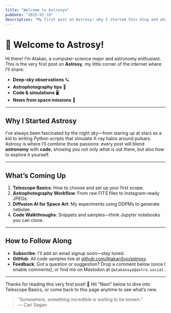 ```yaml
---
title: "Welcome to Astrosyo"
pubDate: "2025-07-19"
description: "My first post on Astrosy: why I started this blog and what to expect."
---
```


# 🚀 Welcome to Astrosy!

Hi there! I’m Atakan, a computer-science major and astronomy enthusiast. This is the very first post on **Astrosy**, my little corner of the internet where I’ll share:

- **Deep-sky observations** 🪐  
- **Astrophotography tips** 📸  
- **Code & simulations** 🖥️  
- **News from space missions** 🚀  

---

## Why I Started Astrosy

I’ve always been fascinated by the night sky—from staring up at stars as a kid to writing Python scripts that simulate X-ray halos around pulsars. Astrosy is where I’ll combine those passions: every post will blend **astronomy** with **code**, showing you not only _what_ is out there, but also _how_ to explore it yourself.

---

## What’s Coming Up

1. **Telescope Basics**: How to choose and set up your first scope.  
2. **Astrophotography Workflow**: From raw FITS files to Instagram-ready JPEGs.  
3. **Diffusion AI for Space Art**: My experiments using DDPMs to generate nebulae.  
4. **Code Walkthroughs**: Snippets and samples—think Jupyter notebooks you can clone.

---

## How to Follow Along

- **Subscribe**: I’ll add an email signup soon—stay tuned.  
- **GitHub**: All code samples live at [github.com/AtakanSyo/astrosy](https://github.com/AtakanSyo/astrosy).  
- **Feedback**: Got a question or suggestion? Drop a comment below (once I enable comments), or find me on Mastodon at `@atakansyo@astro.social`.

---

Thanks for reading this very first post! 🌟 Hit “Next” below to dive into Telescope Basics, or come back to this page anytime to see what’s new.

> “Somewhere, something incredible is waiting to be known.”  
> — Carl Sagan